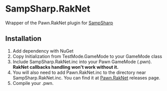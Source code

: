 # SampSharp.RakNet
Wrapper of the Pawn.RakNet plugin for [SampSharp]

Installation
-----
1. Add dependency with NuGet
2. Copy Initialization from TestMode.GameMode to your GameMode class
3. Include SampSharp.RakNet.inc into your Pawn GameMode (.pwn). **RakNet callbacks handling won't work without it.**
4. You will also need to add Pawn.RakNet.inc to the directory near SampSharp.RakNet.inc. You can find it at [Pawn.RakNet] releases page.
5. Compile your .pwn.

[SampSharp]:https://github.com/ikkentim/SampSharp/
[Pawn.RakNet]:https://github.com/urShadow/Pawn.RakNet/releases
